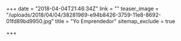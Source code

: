 +++
date = "2018-04-04T21:46:34Z"
link = ""
teaser_image = "/uploads/2018/04/04/38281969-e94b8426-3759-11e8-8692-01fd89bd9950.jpg"
title = "Yo Emprendedor"
sitemap_exclude = true

+++

